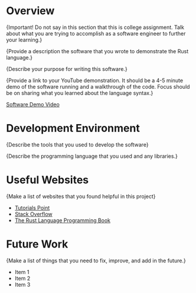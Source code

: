 # Overview

{Important!  Do not say in this section that this is college assignment.  Talk about what you are trying to accomplish as a software engineer to further your learning.}

{Provide a description the software that you wrote to demonstrate the Rust language.}

{Describe your purpose for writing this software.}

{Provide a link to your YouTube demonstration.  It should be a 4-5 minute demo of the software running and a walkthrough of the code.  Focus should be on sharing what you learned about the language syntax.}

[Software Demo Video](http://youtube.link.goes.here)

# Development Environment

{Describe the tools that you used to develop the software}

{Describe the programming language that you used and any libraries.}

# Useful Websites

{Make a list of websites that you found helpful in this project}
* [Tutorials Point](https://www.tutorialspoint.com/rust/index.htm)
* [Stack Overflow](https://stackoverflow.com/)
* [The Rust Language Programming Book](https://doc.rust-lang.org/book/title-page.html)

# Future Work

{Make a list of things that you need to fix, improve, and add in the future.}
* Item 1
* Item 2
* Item 3
